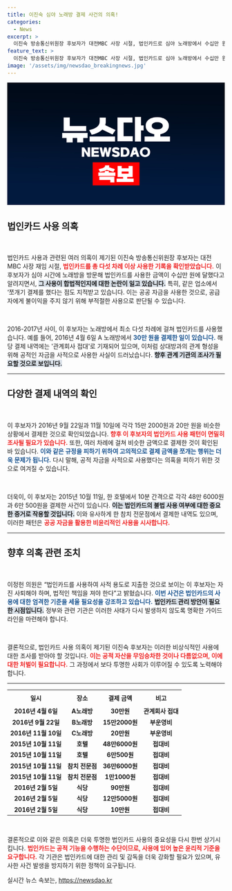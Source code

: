 ```yaml
---
title: 이진숙 심야 노래방 결제 사건의 의혹!
categories:
  - News
excerpt: >
  이진숙 방송통신위원장 후보자가 대전MBC 사장 시절, 법인카드로 심야 노래방에서 수십만 원을 쪼개기 결제한 의혹이 제기됐다. 공적 지출을 사적으로 사용했단 주장에 논란이 일고 있다.
feature_text: >
  이진숙 방송통신위원장 후보자가 대전MBC 사장 시절, 법인카드로 심야 노래방에서 수십만 원을 쪼개기 결제한 의혹이 제기됐다. 공적 지출을 사적으로 사용했단 주장에 논란이 일고 있다.
image: '/assets/img/newsdao_breakingnews.jpg'
---
```


<p><img src="/assets/img/newsdao_breakingnews.jpg" alt="cryptoinkorea 속보" /></p>

<h2 data-ke-size="size26">법인카드 사용 의혹</h2>

<p data-ke-size="size16">&nbsp;</p>

<p>법인카드 사용과 관련된 여러 의혹이 제기된 이진숙 방송통신위원장 후보자는 대전 MBC 사장 재임 시절, <b><span style="color: #ee2323;">법인카드를 총 다섯 차례 이상 사용한 기록을 확인받았습니다.</span></b> 이 후보자가 심야 시간에 노래방을 방문해 법인카드를 사용한 금액이 수십만 원에 달했다고 알려지면서, <b><span style="background-color: #21538527;">그 사용이 합법적인지에 대한 논란이 일고 있습니다.</span></b> 특히, 같은 업소에서 ‘쪼개기 결제를 했다는 점도 지적받고 있습니다. 이는 공공 자금을 사용한 것으로, 공급자에게 불이익을 주지 않기 위해 부적절한 사용으로 판단될 수 있습니다.</p></p>

<p data-ke-size="size16">&nbsp;</p>

<p>2016-2017년 사이, 이 후보자는 노래방에서 최소 다섯 차례에 걸쳐 법인카드를 사용했습니다. 예를 들어, 2016년 4월 6일 A 노래방에서 <b><span style="color: #1a5490;">30만 원을 결제한 일이 있습니다.</span></b> 해당 결제 내역에는 '관계회사 접대'로 기재되어 있으며, 이처럼 상대방과의 관계 형성을 위해 공적인 자금을 사적으로 사용한 사실이 드러났습니다. <b><span style="background-color: #21538527;">향후 관계 기관의 조사가 필요할 것으로 보입니다.</span></b> </p>

<hr>

<h2 data-ke-size="size26">다양한 결제 내역의 확인</h2>

<p data-ke-size="size16">&nbsp;</p>

<p>이 후보자가 2016년 9월 22일과 11월 10일에 각각 15만 2000원과 20만 원을 비슷한 상황에서 결제한 것으로 확인되었습니다. <b><span style="color: #ee2323;">향후 이 후보자의 법인카드 사용 패턴이 면밀히 조사될 필요가 있습니다.</span></b> 또한, 여러 차례에 걸쳐 비슷한 금액으로 결제한 것이 확인된 바 있습니다. <b><span style="color: #1a5490;">이와 같은 규정을 피하기 위하여 고의적으로 결제 금액을 쪼개는 행위는 더욱 문제가 됩니다.</span></b>  다시 말해, 공적 자금을 사적으로 사용했다는 의혹을 피하기 위한 것으로 여겨질 수 있습니다. </p>

<p data-ke-size="size16">&nbsp;</p>

<p>더욱이, 이 후보자는 2015년 10월 11일, 한 호텔에서 10분 간격으로 각각 48만 6000원과 6만 500원을 결제한 사건이 있습니다. <b><span style="background-color: #21538527;">이는 법인카드의 불법 사용 여부에 대한 중요한 증거로 작용할 것입니다.</span></b> 이와 유사하게 한 참치 전문점에서 결제한 내역도 있으며, 이러한 패턴은 <b><span style="color: #ee2323;">공공 자금을 활용한 비윤리적인 사용을 시사합니다.</span></b> </p>

<hr>

<h2 data-ke-size="size26">향후 의혹 관련 조치</h2>

<p data-ke-size="size16">&nbsp;</p>

<p>이정헌 의원은 “법인카드를 사용하여 사적 용도로 지출한 것으로 보이는 이 후보자는 자진 사퇴해야 하며, 법적인 책임을 져야 한다”고 밝혔습니다. <b><span style="color: #1a5490;">이번 사건은 법인카드의 사용에 대한 엄격한 기준을 세울 필요성을 강조하고 있습니다.</span></b> <b><span style="background-color: #21538527;">법인카드 관리 방안이 필요한 시점입니다.</span></b> 정부와 관련 기관은 이러한 사태가 다시 발생하지 않도록 명확한 가이드라인을 마련해야 합니다. </p>

<p data-ke-size="size16">&nbsp;</p>

<p>결론적으로, 법인카드 사용 의혹이 제기된 이진숙 후보자는 이러한 비상식적인 사용에 대한 조사를 받아야 할 것입니다. <b><span style="color: #ee2323;">이는 공적 자산을 무임승차한 것이나 다름없으며, 이에 대한 처벌이 필요합니다.</span></b> 그 과정에서 보다 투명한 사회가 이루어질 수 있도록 노력해야 합니다. </p>

<hr>

<table style="width: 100%; border-collapse: collapse;">
    <tr>
        <th style="text-align: center; height: 30px;"><b>일시</b></th>
        <th style="text-align: center; height: 30px;"><b>장소</b></th>
        <th style="text-align: center; height: 30px;"><b>결제 금액</b></th>
        <th style="text-align: center; height: 30px;"><b>비고</b></th>
    </tr>
    <tr>
        <td style="text-align: center; height: 17px;"><b>2016년 4월 6일</b></td>
        <td style="text-align: center; height: 17px;"><b>A노래방</b></td>
        <td style="text-align: center; height: 17px;"><b>30만원</b></td>
        <td style="text-align: center; height: 17px;"><b>관계회사 접대</b></td>
    </tr>
    <tr>
        <td style="text-align: center; height: 17px;"><b>2016년 9월 22일</b></td>
        <td style="text-align: center; height: 17px;"><b>B노래방</b></td>
        <td style="text-align: center; height: 17px;"><b>15만2000원</b></td>
        <td style="text-align: center; height: 17px;"><b>부운영비</b></td>
    </tr>
    <tr>
        <td style="text-align: center; height: 17px;"><b>2016년 11월 10일</b></td>
        <td style="text-align: center; height: 17px;"><b>C노래방</b></td>
        <td style="text-align: center; height: 17px;"><b>20만원</b></td>
        <td style="text-align: center; height: 17px;"><b>부운영비</b></td>
    </tr>
    <tr>
        <td style="text-align: center; height: 17px;"><b>2015년 10월 11일</b></td>
        <td style="text-align: center; height: 17px;"><b>호텔</b></td>
        <td style="text-align: center; height: 17px;"><b>48만6000원</b></td>
        <td style="text-align: center; height: 17px;"><b>접대비</b></td>
    </tr>
    <tr>
        <td style="text-align: center; height: 17px;"><b>2015년 10월 11일</b></td>
        <td style="text-align: center; height: 17px;"><b>호텔</b></td>
        <td style="text-align: center; height: 17px;"><b>6만500원</b></td>
        <td style="text-align: center; height: 17px;"><b>접대비</b></td>
    </tr>
    <tr>
        <td style="text-align: center; height: 17px;"><b>2015년 10월 11일</b></td>
        <td style="text-align: center; height: 17px;"><b>참치 전문점</b></td>
        <td style="text-align: center; height: 17px;"><b>36만6000원</b></td>
        <td style="text-align: center; height: 17px;"><b>접대비</b></td>
    </tr>
    <tr>
        <td style="text-align: center; height: 17px;"><b>2015년 10월 11일</b></td>
        <td style="text-align: center; height: 17px;"><b>참치 전문점</b></td>
        <td style="text-align: center; height: 17px;"><b>1만1000원</b></td>
        <td style="text-align: center; height: 17px;"><b>접대비</b></td>
    </tr>
    <tr>
        <td style="text-align: center; height: 17px;"><b>2016년 2월 5일</b></td>
        <td style="text-align: center; height: 17px;"><b>식당</b></td>
        <td style="text-align: center; height: 17px;"><b>90만원</b></td>
        <td style="text-align: center; height: 17px;"><b>접대비</b></td>
    </tr>
    <tr>
        <td style="text-align: center; height: 17px;"><b>2016년 2월 5일</b></td>
        <td style="text-align: center; height: 17px;"><b>식당</b></td>
        <td style="text-align: center; height: 17px;"><b>12만5000원</b></td>
        <td style="text-align: center; height: 17px;"><b>접대비</b></td>
    </tr>
    <tr>
        <td style="text-align: center; height: 17px;"><b>2016년 2월 5일</b></td>
        <td style="text-align: center; height: 17px;"><b>식당</b></td>
        <td style="text-align: center; height: 17px;"><b>10만원</b></td>
        <td style="text-align: center; height: 17px;"><b>접대비</b></td>
    </tr>
</table>

<p data-ke-size="size16">&nbsp;</p>

<p>결론적으로 이와 같은 의혹은 더욱 투명한 법인카드 사용의 중요성을 다시 한번 상기시킵니다. <b><span style="color: #ee2323;">법인카드는 공적 기능을 수행하는 수단이므로, 사용에 있어 높은 윤리적 기준을 요구합니다.</span></b> 각 기관은 법인카드에 대한 관리 및 감독을 더욱 강화할 필요가 있으며, 유사한 사건 발생을 방지하기 위한 정책이 요구됩니다.</p>
실시간 뉴스 속보는, <a href="https://newsdao.kr" rel="dofollow">https://newsdao.kr</a>


